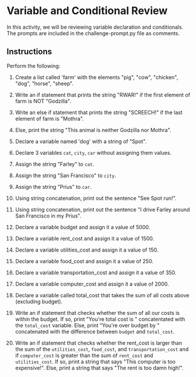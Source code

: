 # Variable and Conditional Review

In this activity, we will be reviewing variable declaration and conditionals. The prompts are included in the challenge-prompt.py file as comments.

## Instructions

Perform the following:

1. Create a list called 'farm' with the elements "pig", "cow", "chicken", "dog", "horse", "sheep".

2. Write an if statement that prints the string "RWAR!" if the first element of farm is NOT "Godzilla".

3. Write an else if statement that prints the string "SCREECH!" if the last element of farm is "Mothra".

4. Else, print the string "This animal is neither Godzilla nor Mothra".

5. Declare a variable named 'dog' with a string of "Spot".

6. Declare 3 variables `cat`, `city`, `car` without assigning them values.

7. Assign the string "Farley" to `cat`.

8. Assign the string "San Francisco" to `city`.

9. Assign the string "Prius" to `car`.

10. Using string concatenation, print out the sentence "See Spot run!".

11. Using string concatenation, print out the sentence "I drive Farley around San Francisco in my Prius".

12. Declare a variable budget and assign it a value of 5000.

13. Declare a variable rent_cost and assign it a value of 1500.

14. Declare a variable utilities_cost and assign it a value of 150.

15. Declare a variable food_cost and assign it a value of 250.

16. Declare a variable transportation_cost and assign it a value of 350.

17. Declare a variable computer_cost and assign it a value of 2000.

18. Declare a variable called total_cost that takes the sum of all costs above (excluding budget).

19. Write an if statement that checks whether the sum of all our costs is within the budget. If so, print "You're total cost is " concatentated with the `total_cost` variable. Else, print "You're over budget by " concatenated with the difference between `budget` and `total_cost`.

20. Write an if statement that checks whether the rent_cost is larger than the sum of the `utilities_cost`, `food_cost`, and `transportation_cost` and if `computer_cost` is greater than the sum of `rent_cost` and `utilities_cost`. If so, print a string that says "This computer is too expensive!". Else, print a string that says "The rent is too damn high!".
